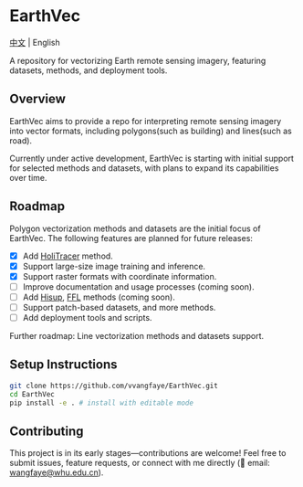 # EarthVec
[中文](README_zh-CN.md) | English

A repository for vectorizing Earth remote sensing imagery, featuring datasets, methods, and deployment tools.

## Overview

EarthVec aims to provide a repo for interpreting remote sensing imagery into vector formats, including polygons(such as building) and lines(such as road).

Currently under active development, EarthVec is starting with initial support for selected methods and datasets, with plans to expand its capabilities over time.

## Roadmap
Polygon vectorization methods and datasets are the initial focus of EarthVec. The following features are planned for future releases:
- [x] Add [HoliTracer](https://www.github.com/vvangfaye/HoliTracer) method.
- [x] Support large-size image training and inference.
- [x] Support raster formats with coordinate information.
- [ ] Improve documentation and usage processes (coming soon).
- [ ] Add [Hisup](https://github.com/SarahwXU/HiSup), [FFL](https://github.com/Lydorn/Polygonization-by-Frame-Field-Learning) methods (coming soon).
- [ ] Support patch-based datasets, and more methods.
- [ ] Add deployment tools and scripts.

Further roadmap: Line vectorization methods and datasets support.

## Setup Instructions
```bash
git clone https://github.com/vvangfaye/EarthVec.git
cd EarthVec
pip install -e . # install with editable mode
```

## Contributing
This project is in its early stages—contributions are welcome! Feel free to submit issues, feature requests, or connect with me directly (📧 email: wangfaye@whu.edu.cn).
